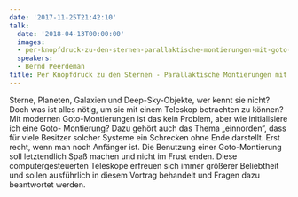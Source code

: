```yaml
---
date: '2017-11-25T21:42:10'
talk:
  date: '2018-04-13T00:00:00'
  images:
  - per-knopfdruck-zu-den-sternen-parallaktische-montierungen-mit-goto-title.jpg
  speakers:
  - Bernd Peerdeman
title: Per Knopfdruck zu den Sternen - Parallaktische Montierungen mit Goto
---
```

Sterne, Planeten, Galaxien und Deep-Sky-Objekte, wer kennt sie nicht? Doch was ist alles nötig, um sie mit einem Teleskop betrachten zu können? Mit modernen Goto-Montierungen ist das kein Problem, aber wie initialisiere ich eine Goto- Montierung? Dazu gehört auch das Thema „einnorden“, dass für viele Besitzer solcher Systeme ein Schrecken ohne Ende darstellt. Erst recht, wenn man noch Anfänger ist. Die Benutzung einer Goto-Montierung soll letztendlich Spaß machen und nicht im Frust enden. Diese computergesteuerten Teleskope erfreuen sich immer größerer Beliebtheit und sollen ausführlich in diesem Vortrag behandelt und Fragen dazu beantwortet werden.

